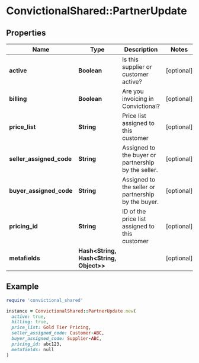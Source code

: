 # ConvictionalShared::PartnerUpdate

## Properties

| Name | Type | Description | Notes |
| ---- | ---- | ----------- | ----- |
| **active** | **Boolean** | Is this supplier or customer active? | [optional] |
| **billing** | **Boolean** | Are you invoicing in Convictional? | [optional] |
| **price_list** | **String** | Price list assigned to this customer | [optional] |
| **seller_assigned_code** | **String** | Assigned to the buyer or partnership by the seller. | [optional] |
| **buyer_assigned_code** | **String** | Assigned to the seller or partnership by the buyer. | [optional] |
| **pricing_id** | **String** | ID of the price list assigned to this customer | [optional] |
| **metafields** | **Hash&lt;String, Hash&lt;String, Object&gt;&gt;** |  | [optional] |

## Example

```ruby
require 'convictional_shared'

instance = ConvictionalShared::PartnerUpdate.new(
  active: true,
  billing: true,
  price_list: Gold Tier Pricing,
  seller_assigned_code: Customer-ABC,
  buyer_assigned_code: Supplier-ABC,
  pricing_id: abc123,
  metafields: null
)
```

